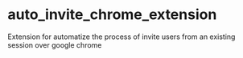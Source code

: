 # auto_invite_chrome_extension
 Extension for automatize the process of invite users from an existing session over google chrome
